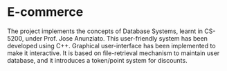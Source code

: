 # E-commerce
The project implements the concepts of Database Systems, learnt in CS-5200, under Prof. Jose Anunziato. This user-friendly system has been developed using C++. Graphical user-interface has been implemented to make it interactive. It is based on file-retrieval mechanism to maintain user database, and it introduces a token/point system for discounts.

